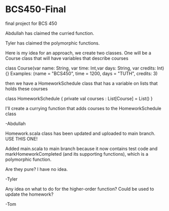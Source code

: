 # BCS450-Final
final project for BCS 450

Abdullah has claimed the curried function.

Tyler has claimed the polymorphic functions.

Here is my idea for an approach, we create two classes. One will be a Course class that will have variables that describe courses

class Course(var name: String, var time: Int,var days: String, var credits: Int){}
Examples: (name = "BCS450", time = 1200, days = "TUTH", credits: 3)

then we have a HomeworkSchedule class that has a variable on lists that holds these courses

class HomeworkSchedule {
  private val courses : List[Course] = List()
}

I'll create a currying function that adds courses to the HomeworkSchedule class

-Abdullah

Homework.scala class has been updated and uploaded to main branch. USE THIS ONE!

Added main.scala to main branch because it now contains test code and markHomeworkCompleted (and its supporting functions), which is a polymorphic function.

Are they pure? I have no idea.

-Tyler


Any idea on what to do for the higher-order function? Could be used to update the homework?

-Tom
